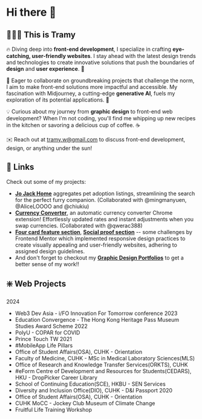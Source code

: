 # Hi there 👋

## 🧑🏻‍💻 This is Tramy

🔥 Diving deep into **front-end development**, I specialize in crafting **eye-catching, user-friendly websites**. I stay ahead with the latest design trends and technologies to create innovative solutions that push the boundaries of **design** and **user experience**. 🚀

🌟 Eager to collaborate on groundbreaking projects that challenge the norm, I aim to make front-end solutions more impactful and accessible. My fascination with Midjourney, a cutting-edge **generative AI**, fuels my exploration of its potential applications. 🤖

💡 Curious about my journey from **graphic design** to front-end web development? When I'm not coding, you'll find me whipping up new recipes in the kitchen or savoring a delicious cup of coffee. ☕️

✉️ Reach out at tramy.w@gmail.com to discuss front-end development, design, or anything under the sun!

## 🔗 Links

Check out some of my projects:
-   [**Jo Jack Home**](https://final-project-jo-jack-home.vercel.app/) aggregates pet adoption listings, streamlining the search for the perfect furry companion. (Collaborated with @mingmanyuen, @AliceLOOOO and @chiukiu)
-   [**Currency Converter**](https://currency-converter-black-nine.vercel.app), an automatic currency converter Chrome extension! Effortlessly updated rates and instant adjustments when you swap currencies. (Collaborated with @qwerac388)
-   [**Four card feature section**](https://project3-four-card-feature-section-master.vercel.app), [**Social proof section**](https://project2-social-proof-section-master.vercel.app) -- some challenges by Frontend Mentor which implemented responsive design practices to create visually appealing and user-friendly websites, adhering to assigned design guidelines.
-   And don't forget to checkout my [**Graphic Design Portfolios**](https://tramyw.com) to get a better sense of my work!!

## ❇️ Web Projects 

2024
-  Web3 Dev Asia - i/FO Innovation For Tomorrow conference
2023 
-  Education Convergence - The Hong Kong Heritage Pass Museum Studies Award Scheme
2022
-  PolyU - COPAR for COVID
-  Prince Touch TW
2021
-  #MobileApp Life Pillars
-  Office of Student Affairs(OSA), CUHK - Orientation
-  Faculty of Medicine, CUHK - MSc in Medical Laboratory Sciences(MLS)
-  Office of Research and Knowledge Transfer Services(ORKTS), CUHK
-  #eForm Centre of Development and Resources for Students(CEDARS), HKU - DropPicker Career Library
-  School of Continuing Education(SCE), HKBU - SEN Services
-  Diversity and Inclusion Office(DIO), CUHK - D&I Passport
2020
-  Office of Student Affairs(OSA), CUHK - Orientation
-  CUHK MoCC - Jockey Club Museum of Climate Change
-  Fruitful Life Training Workshop
